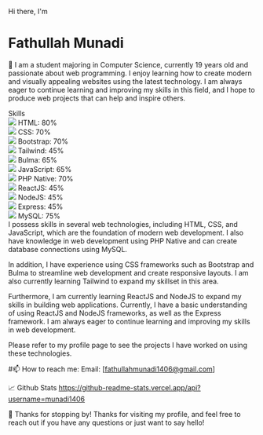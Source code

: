 Hi there, I'm <h1>Fathullah Munadi</h1> 👋
I am a student majoring in Computer Science, currently 19 years old and passionate about web programming. I enjoy learning how to create modern and visually appealing websites using the latest technology. I am always eager to continue learning and improving my skills in this field, and I hope to produce web projects that can help and inspire others.<br>

Skills<br>
<img src="https://img.icons8.com/color/48/000000/html-5.png"/> HTML: 80%<br>
<img src="https://img.icons8.com/color/48/000000/css3.png"/> CSS: 70%<br>
<img src="https://img.icons8.com/color/48/000000/bootstrap.png"/> Bootstrap: 70%<br>
<img src="https://img.icons8.com/color/48/000000/tailwind-css.png"/> Tailwind: 45%<br>
<img src="https://img.icons8.com/color/48/000000/bulma.png"/> Bulma: 65%<br>
<img src="https://img.icons8.com/color/48/000000/javascript.png"/> JavaScript: 65%<br>
<img src="https://img.icons8.com/officel/48/000000/php-logo.png"/> PHP Native: 70%<br>
<img src="https://img.icons8.com/officel/48/000000/react.png"/> ReactJS: 45%<br>
<img src="https://img.icons8.com/color/48/000000/nodejs.png"/> NodeJS: 45%<br>
<img src="https://img.icons8.com/color/48/000000/express.png"/> Express: 45%<br>
<img src="https://img.icons8.com/color/48/000000/mysql-logo.png"/> MySQL: 75%<br>
I possess skills in several web technologies, including HTML, CSS, and JavaScript, which are the foundation of modern web development. I also have knowledge in web development using PHP Native and can create database connections using MySQL.<br>

In addition, I have experience using CSS frameworks such as Bootstrap and Bulma to streamline web development and create responsive layouts. I am also currently learning Tailwind to expand my skillset in this area.<br>

Furthermore, I am currently learning ReactJS and NodeJS to expand my skills in building web applications. Currently, I have a basic understanding of using ReactJS and NodeJS frameworks, as well as the Express framework. I am always eager to continue learning and improving my skills in web development.<br>

Please refer to my profile page to see the projects I have worked on using these technologies.<br>


#📫 How to reach me:
Email: [fathullahmunadi1406@gmail.com]<br>



📈 Github Stats
https://github-readme-stats.vercel.app/api?username=munadi1406<br>


🎉 Thanks for stopping by!
Thanks for visiting my profile, and feel free to reach out if you have any questions or just want to say hello!
